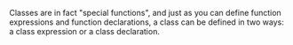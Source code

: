 Classes are in fact "special functions", and just as you can define function expressions and function declarations, a class can be defined in two ways: a class expression or a class declaration.
